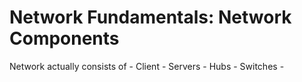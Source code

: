 # Network Fundamentals: Network Components

Network actually consists of 
    - Client
    - Servers 
    - Hubs 
    - Switches 
    - 
